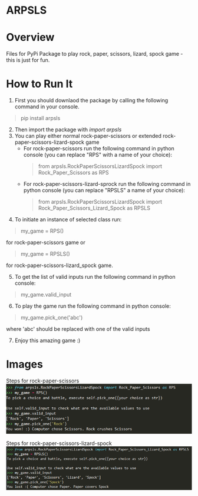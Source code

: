 # ARPSLS

# Overview
Files for PyPi Package to play rock, paper, scissors, lizard, spock game - this is just for fun.

# How to Run It
1) First you should downlaod the package by calling the following command in your console.
> pip install arpsls
2) Then import the package with *import arpsls*
3) You can play either normal rock-paper-scissors or extended rock-paper-scissors-lizard-spock game
	- For rock-paper-scissors run the following command in python console (you can replace "RPS" with a name of your choice):
		> from arpsls.RockPaperScissorsLizardSpock import Rock_Paper_Scissors as RPS
	- For rock-paper-scissors-lizard-sprock run the following command in python console (you can replace "RPSLS" a name of your choice):
		> from arpsls.RockPaperScissorsLizardSpock import Rock_Paper_Scissors_Lizard_Spock as RPSLS
4) To initiate an instance of selected class run:
> my_game = RPS()

for rock-paper-scissors game or
> my_game = RPSLS()

for rock-paper-scissors-lizard_spock game.

5) To get the list of valid inputs run the following command in python console:
> my_game.valid_input
6) To play the game run the following command in python console:
> my_game.pick_one('abc')

where 'abc' should be replaced with one of the valid inputs

7) Enjoy this amazing game :)

# Images
Steps for rock-paper-scissors
![RPS_steps](https://github.com/acp91/ARPSLS_game/blob/master/images/RPS_steps.png)

Steps for rock-paper-scissors-lizard-spock
![RPSLS_steps](https://github.com/acp91/ARPSLS_game/blob/master/images/RPSLS_steps.png)